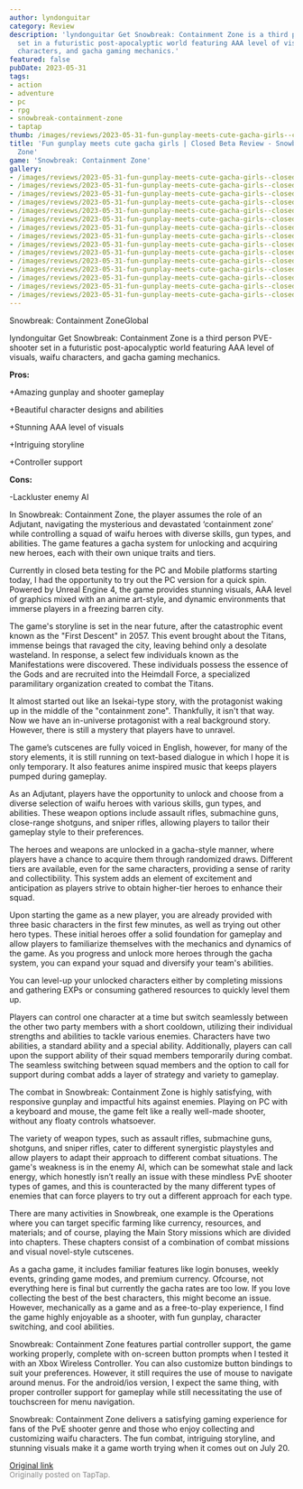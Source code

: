 ```yaml
---
author: lyndonguitar
category: Review
description: 'lyndonguitar Get Snowbreak: Containment Zone is a third person PVE-shooter
  set in a futuristic post-apocalyptic world featuring AAA level of visuals, waifu
  characters, and gacha gaming mechanics.'
featured: false
pubDate: 2023-05-31
tags:
- action
- adventure
- pc
- rpg
- snowbreak-containment-zone
- taptap
thumb: /images/reviews/2023-05-31-fun-gunplay-meets-cute-gacha-girls--closed-beta-review---snowbreak-containment-zone-0.avif
title: 'Fun gunplay meets cute gacha girls | Closed Beta Review - Snowbreak: Containment
  Zone'
game: 'Snowbreak: Containment Zone'
gallery:
- /images/reviews/2023-05-31-fun-gunplay-meets-cute-gacha-girls--closed-beta-review---snowbreak-containment-zone-0.avif
- /images/reviews/2023-05-31-fun-gunplay-meets-cute-gacha-girls--closed-beta-review---snowbreak-containment-zone-1.avif
- /images/reviews/2023-05-31-fun-gunplay-meets-cute-gacha-girls--closed-beta-review---snowbreak-containment-zone-2.avif
- /images/reviews/2023-05-31-fun-gunplay-meets-cute-gacha-girls--closed-beta-review---snowbreak-containment-zone-3.avif
- /images/reviews/2023-05-31-fun-gunplay-meets-cute-gacha-girls--closed-beta-review---snowbreak-containment-zone-4.avif
- /images/reviews/2023-05-31-fun-gunplay-meets-cute-gacha-girls--closed-beta-review---snowbreak-containment-zone-5.avif
- /images/reviews/2023-05-31-fun-gunplay-meets-cute-gacha-girls--closed-beta-review---snowbreak-containment-zone-6.avif
- /images/reviews/2023-05-31-fun-gunplay-meets-cute-gacha-girls--closed-beta-review---snowbreak-containment-zone-7.avif
- /images/reviews/2023-05-31-fun-gunplay-meets-cute-gacha-girls--closed-beta-review---snowbreak-containment-zone-8.avif
- /images/reviews/2023-05-31-fun-gunplay-meets-cute-gacha-girls--closed-beta-review---snowbreak-containment-zone-9.avif
- /images/reviews/2023-05-31-fun-gunplay-meets-cute-gacha-girls--closed-beta-review---snowbreak-containment-zone-10.avif
- /images/reviews/2023-05-31-fun-gunplay-meets-cute-gacha-girls--closed-beta-review---snowbreak-containment-zone-11.avif
- /images/reviews/2023-05-31-fun-gunplay-meets-cute-gacha-girls--closed-beta-review---snowbreak-containment-zone-12.avif
- /images/reviews/2023-05-31-fun-gunplay-meets-cute-gacha-girls--closed-beta-review---snowbreak-containment-zone-13.avif
- /images/reviews/2023-05-31-fun-gunplay-meets-cute-gacha-girls--closed-beta-review---snowbreak-containment-zone-14.avif
---
```

Snowbreak: Containment ZoneGlobal

lyndonguitar
Get
Snowbreak: Containment Zone is a third person PVE-shooter set in a futuristic post-apocalyptic world featuring AAA level of visuals, waifu characters, and gacha gaming mechanics.


**Pros:**


+Amazing gunplay and shooter gameplay

+Beautiful character designs and abilities

+Stunning AAA level of visuals

+Intriguing storyline

+Controller support


**Cons:**


-Lackluster enemy AI

In Snowbreak: Containment Zone, the player assumes the role of an Adjutant, navigating the mysterious and devastated ‘containment zone’ while controlling a squad of waifu heroes with diverse skills, gun types, and abilities. The game features a gacha system for unlocking and acquiring new heroes, each with their own unique traits and tiers.

Currently in closed beta testing for the PC and Mobile platforms starting today, I had the opportunity to try out the PC version for a quick spin. Powered by Unreal Engine 4, the game provides stunning visuals, AAA level of graphics mixed with an anime art-style, and dynamic environments that immerse players in a freezing barren city.

The game's storyline is set in the near future, after the catastrophic event known as the "First Descent" in 2057. This event brought about the Titans, immense beings that ravaged the city, leaving behind only a desolate wasteland. In response, a select few individuals known as the Manifestations were discovered. These individuals possess the essence of the Gods and are recruited into the Heimdall Force, a specialized paramilitary organization created to combat the Titans.

It almost started out like an Isekai-type story, with the protagonist waking up in the middle of the "containment zone". Thankfully, it isn't that way. Now we have an in-universe protagonist with a real background story. However, there is still a mystery that players have to unravel.

The game’s cutscenes are fully voiced in English, however, for many of the story elements, it is still running on text-based dialogue in which I hope it is only temporary. It also features anime inspired music that keeps players pumped during gameplay.

As an Adjutant, players have the opportunity to unlock and choose from a diverse selection of waifu heroes with various skills, gun types, and abilities. These weapon options include assault rifles, submachine guns, close-range shotguns, and sniper rifles, allowing players to tailor their gameplay style to their preferences.

The heroes and weapons are unlocked in a gacha-style manner, where players have a chance to acquire them through randomized draws. Different tiers are available, even for the same characters, providing a sense of rarity and collectibility. This system adds an element of excitement and anticipation as players strive to obtain higher-tier heroes to enhance their squad.

Upon starting the game as a new player, you are already provided with three basic characters in the first few minutes, as well as trying out other hero types. These initial heroes offer a solid foundation for gameplay and allow players to familiarize themselves with the mechanics and dynamics of the game. As you progress and unlock more heroes through the gacha system, you can expand your squad and diversify your team's abilities.

You can level-up your unlocked characters either by completing missions and gathering EXPs or consuming gathered resources to quickly level them up.

Players can control one character at a time but switch seamlessly between the other two party members with a short cooldown, utilizing their individual strengths and abilities to tackle various enemies. Characters have two abilities, a standard ability and a special ability. Additionally, players can call upon the support ability of their squad members temporarily during combat. The seamless switching between squad members and the option to call for support during combat adds a layer of strategy and variety to gameplay.

The combat in Snowbreak: Containment Zone is highly satisfying, with responsive gunplay and impactful hits against enemies. Playing on PC with a keyboard and mouse, the game felt like a really well-made shooter, without any floaty controls whatsoever.

The variety of weapon types, such as assault rifles, submachine guns, shotguns, and sniper rifles, cater to different synergistic playstyles and allow players to adapt their approach to different combat situations. The game's weakness is in the enemy AI, which can be somewhat stale and lack energy, which honestly isn’t really an issue with these mindless PvE shooter types of games, and this is counteracted by the many different types of enemies that can force players to try out a different approach for each type.

There are many activities in Snowbreak, one example is the Operations where you can target specific farming like currency, resources, and materials; and of course, playing the Main Story missions which are divided into chapters. These chapters consist of a combination of combat missions and visual novel-style cutscenes.

As a gacha game, it includes familiar features like login bonuses, weekly events, grinding game modes, and premium currency. Ofcourse, not everything here is final but currently the gacha rates are too low. If you love collecting the best of the best characters, this might become an issue. However, mechanically as a game and as a free-to-play experience, I find the game highly enjoyable as a shooter, with fun gunplay, character switching, and cool abilities.

Snowbreak: Containment Zone features partial controller support, the game working properly, complete with on-screen button prompts when I tested it with an Xbox Wireless Controller. You can also customize button bindings to suit your preferences. However, it still requires the use of mouse to navigate around menus. For the android/ios version, I expect the same thing, with proper controller support for gameplay while still necessitating the use of touchscreen for menu navigation.

Snowbreak: Containment Zone delivers a satisfying gaming experience for fans of the PvE shooter genre and those who enjoy collecting and customizing waifu characters.  The fun combat, intriguing storyline, and stunning visuals make it a game worth trying when it comes out on July 20.

[Original link](https://www.taptap.io/post/5728950)<br><span style="font-size: 0.95em; color: #888;">Originally posted on TapTap.</span>